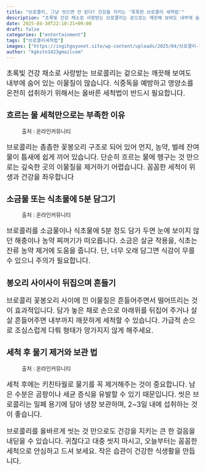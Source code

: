 ```yaml
---
title: "브로콜리, 그냥 씻으면 안 된다? 건강을 지키는 '똑똑한 브로콜리 세척법'"
description: "초록빛 건강 채소로 사랑받는 브로콜리는 겉으로는 깨끗해 보여도 내부에 숨어 있는 이물질이 많습니다. 식중독을 예방하고 영양소를 온전히 섭취하기 위해서는 올바른 세척법이 반드시 필요합니다."
date: 2025-04-30T22:10:21+09:00
draft: false
categories: ["entertainment"]
tags: ["브로콜리세척법"]
images: ["https://ingihgoyonet.site/wp-content/uploads/2025/04/브로콜리-건강-1024x683.jpg", "https://ingihgoyonet.site/wp-content/uploads/2025/04/브로콜리세척-1024x738.jpg", "https://ingihgoyonet.site/wp-content/uploads/2025/04/브로콜리세척후-건조-1024x683.png"]
author: "kgkstn1423gmailcom"
---
```


<p style="font-size:18px">초록빛 건강 채소로 사랑받는 브로콜리는 겉으로는 깨끗해 보여도 내부에 숨어 있는 이물질이 많습니다. 식중독을 예방하고 영양소를 온전히 섭취하기 위해서는 올바른 세척법이 반드시 필요합니다.</p> <h2 >흐르는 물 세척만으로는 부족한 이유</h2> <figure ><img src="https://ingihgoyonet.site/wp-content/uploads/2025/04/브로콜리-건강-1024x683.jpg" alt="" style="aspect-ratio:16/9;object-fit:cover"/><figcaption >출처 : 온라인커뮤니티</figcaption></figure> <p style="font-size:18px">브로콜리는 촘촘한 꽃봉오리 구조로 되어 있어 먼지, 농약, 벌레 잔여물이 틈새에 쉽게 끼어 있습니다. 단순히 흐르는 물에 헹구는 것 만으로는 깊숙한 곳의 이물질을 제거하기 어렵습니다. 꼼꼼한 세척이 위생과 건강을 좌우합니다</p> <h2 >소금물 또는 식초물에 5분 담그기</h2> <figure ><img src="https://ingihgoyonet.site/wp-content/uploads/2025/04/브로콜리세척-1024x738.jpg" alt="" style="aspect-ratio:16/9;object-fit:cover"/><figcaption >출처 : 온라인커뮤니티</figcaption></figure> <p style="font-size:18px">브로콜리를 소금물이나 식초물에 5분 정도 담가 두면 눈에 보이지 않던 해충이나 농약 찌꺼기가 떠오릅니다. 소금은 살균 작용을, 식초는 잔류 농약 제거에 도움을 줍니다. 단, 너무 오래 담그면 식감이 무를 수 있으니 주의가 필요합니다.</p> <h2 >봉오리 사이사이 뒤집으며 흔들기</h2> <p style="font-size:18px">브로콜리 꽃봉오리 사이에 낀 이물질은 흔들어주면서 떨어뜨리는 것이 효과적입니다. 담가 놓은 채로 손으로 아래위를 뒤집어 주거나 살살 흔들어주면 내부까지 깨끗하게 세척할 수 있습니다. 가급적 손으로 조심스럽게 다뤄 형태가 망가지지 않게 해주세요.</p> <h2 >세척 후 물기 제거와 보관 법</h2> <figure ><img src="https://ingihgoyonet.site/wp-content/uploads/2025/04/브로콜리세척후-건조-1024x683.png" alt="" style="aspect-ratio:16/9;object-fit:cover"/><figcaption >출처 : 온라인커뮤니티</figcaption></figure> <p style="font-size:18px">세척 후에는 키친타월로 물기를 꼭 제거해주는 것이 중요합니다. 남은 수분은 곰팡이나 세균 증식을 유발할 수 있기 때문입니다. 씻은 브로콜리는 밀폐 용기에 담아 냉장 보관하며, 2~3일 내에 섭취하는 것이 좋습니다.</p> <p style="font-size:18px">브로콜리를 올바르게 씻는 것 만으로도 건강을 지키는 큰 한 걸음을 내딛을 수 있습니다. 귀찮다고 대충 씻지 마시고, 오늘부터는 꼼꼼한 세척으로 안심하고 드셔 보세요. 작은 습관이 건강한 식생활을 만듭니다.</p>
